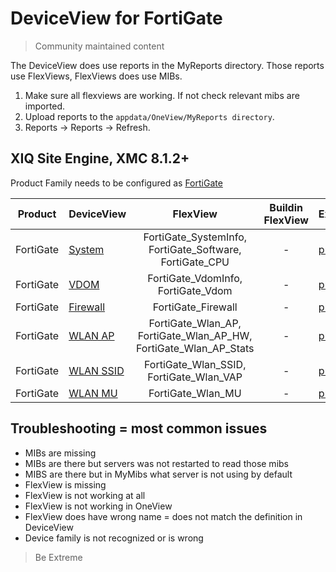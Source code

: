 # DeviceView for FortiGate
>Community maintained content

The DeviceView does use reports in the MyReports directory. Those reports use FlexViews, FlexViews does use MIBs.

1. Make sure all flexviews are working. If not check relevant mibs are imported.
2. Upload reports to the `appdata/OneView/MyReports directory`.
3. Reports -> Reports -> Refresh.

## XIQ Site Engine, XMC 8.1.2+

Product Family needs to be configured as [FortiGate](sample/VendorProfile.png)

| Product  | DeviceView   | FlexView   | Buildin FlexView | Example   |
| -------- | ------------ |:----------:|:----------------:| --------- |
| FortiGate |[System](xml/DeviceViewFortiGateSystem.xml)|FortiGate_SystemInfo, FortiGate_Software, FortiGate_CPU| - |[png](sample/System.png)|
| FortiGate |[VDOM](xml/DeviceViewFortiGateVDOM.xml)|FortiGate_VdomInfo, FortiGate_Vdom| - |[png](sample/VDOM.png)|
| FortiGate |[Firewall](xml/DeviceViewFortiGateFW.xml)|FortiGate_Firewall| - |[png](sample/Firewall.png)|
| FortiGate |[WLAN AP](xml/DeviceViewFortiGateWlanAP.xml)|FortiGate_Wlan_AP, FortiGate_Wlan_AP_HW, FortiGate_Wlan_AP_Stats| - |[png](sample/WlanAP.PNG)|
| FortiGate |[WLAN SSID](xml/DeviceViewFortiGateWlanSSID.xml)|FortiGate_Wlan_SSID, FortiGate_Wlan_VAP| - |[png](sample/WlanSSID.PNG)|
| FortiGate |[WLAN MU](xml/DeviceViewFortiGateWlanMU.xml)|FortiGate_Wlan_MU| - |[png](sample/WlanMU.PNG)|

## Troubleshooting = most common issues
* MIBs are missing
* MIBs are there but servers was not restarted to read those mibs
* MIBS are there but in MyMibs what server is not using by default
* FlexView is missing
* FlexView is not working at all
* FlexView is not working in OneView 
* FlexView does have wrong name = does not match the definition in DeviceView
* Device family is not recognized or is wrong

>Be Extreme